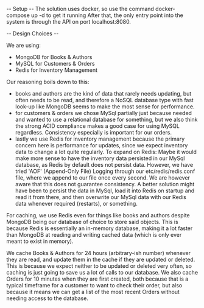 -- Setup --
The solution uses docker, so use the command docker-compose up -d to get it running
After that, the only entry point into the system is through the API on port localhost:8080.


-- Design Choices --

We are using: 
- MongoDB for Books & Authors 
- MySQL for Customers & Orders
- Redis for Inventory Management

Our reasoning boils down to this: 
- books and authors are the kind of data that rarely needs updating, but often needs to be read, and therefore a NoSQL database type with fast look-up like MongoDB seems to make the most sense for performance.
- for customers & orders we chose MySql partially just because needed and wanted to use a relational database for something, but we also think the strong ACID compliance makes a good case for using MySQL regardless. Consistency especially is important for our orders.
- lastly we use Redis for inventory management because the primary concern here is performance for updates, since we expect inventory data to change a lot quite regularly.
To expand on Redis: Maybe it would make more sense to have the inventory data persisted in our MySql database, as Redis by default does not persist data.
However, we have tried 'AOF' (Append-Only File) Logging through our etc/redis/redis.conf file, where we append to our file once every second. We are however aware that this does not guarantee consistency.
A better solution might have been to persist the data in MySql, load it into Redis on startup and read it from there, and then overwrite our MySql data with our Redis data whenever required (restarts), or something.

For caching, we use Redis even for things like books and authors despite MongoDB being our database of choice to store said objects. 
This is because Redis is essentially an in-memory database, making it a lot faster than MongoDB at reading and writing cached data (which is only ever meant to exist in memory).

We cache Books & Authors for 24 hours (arbitrary-ish number) whenever they are read, and update them in the cache if they are updated or deleted. This is because we expect neither to be updated or deleted very often, so caching is just going to save us a lot of calls to our database.
We also cache Orders for 10 minutes when they are first created, both because that is a typical timeframe for a customer to want to check their order, but also because it means we can get a list of the most recent Orders without needing access to the database.
